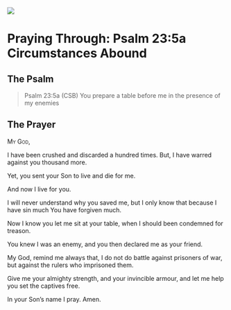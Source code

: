 <img class="intro-left" style="margin-top:10px" src="/images/art-paris-psalter.jpg">

# Praying Through: Psalm 23:5a Circumstances Abound

## The Psalm

>Psalm 23:5a (CSB)   You prepare a table before me in the presence of my enemies

## The Prayer

<div style='font-variant: small-caps;'>
My God,
</div>


I have been crushed and
  discarded a hundred times.
  But, I have warred against you
  thousand more.

Yet, you sent your Son to live
  and die for me.

And now I live for you.

I will never understand
  why you saved me,
  but I only know that
  because I have sin much
  You have forgiven much.

Now I know you let me sit
  at your table,
  when I should been
  condemned for treason.

You knew I was an enemy,
  and you then declared me
  as your friend.

My God, remind me always that,
  I do not do battle
  against prisoners of war,
  but against the rulers
  who imprisoned them.

Give me your almighty strength,
  and your invincible armour,
  and let me help
  you set the captives free.

In your Son’s name I pray. Amen.
